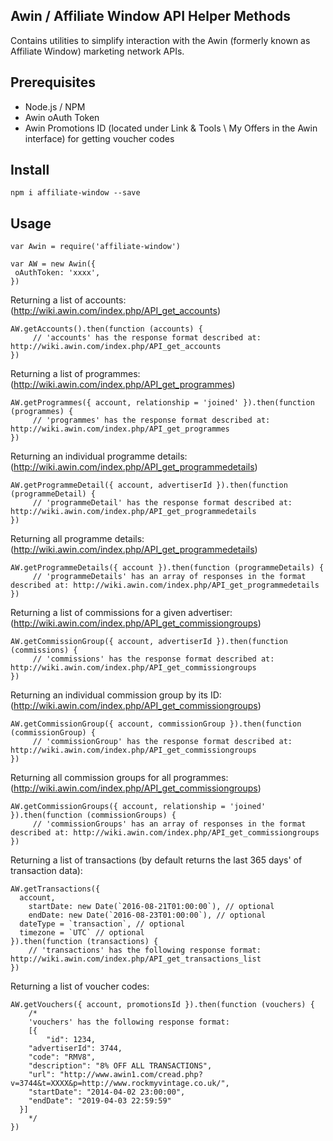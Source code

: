 Awin / Affiliate Window API Helper Methods
-----------------------------------

Contains utilities to simplify interaction with the Awin (formerly known as Affiliate Window) marketing network APIs.

## Prerequisites

 - Node.js / NPM
 - Awin oAuth Token
 - Awin Promotions ID (located under Link & Tools \ My Offers in the Awin interface) for getting voucher codes

## Install

```
npm i affiliate-window --save
```

## Usage

```
var Awin = require('affiliate-window')

var AW = new Awin({
 oAuthToken: 'xxxx',
})
```

Returning a list of accounts: (http://wiki.awin.com/index.php/API_get_accounts)
```
AW.getAccounts().then(function (accounts) {
	 // 'accounts' has the response format described at: http://wiki.awin.com/index.php/API_get_accounts
})
```

Returning a list of programmes: (http://wiki.awin.com/index.php/API_get_programmes)
```
AW.getProgrammes({ account, relationship = 'joined' }).then(function (programmes) {
	 // 'programmes' has the response format described at: http://wiki.awin.com/index.php/API_get_programmes
})
```

Returning an individual programme details: (http://wiki.awin.com/index.php/API_get_programmedetails)
```
AW.getProgrammeDetail({ account, advertiserId }).then(function (programmeDetail) {
	 // 'programmeDetail' has the response format described at: http://wiki.awin.com/index.php/API_get_programmedetails
})
```

Returning all programme details: (http://wiki.awin.com/index.php/API_get_programmedetails)
```
AW.getProgrammeDetails({ account }).then(function (programmeDetails) {
	 // 'programmeDetails' has an array of responses in the format described at: http://wiki.awin.com/index.php/API_get_programmedetails
})
```

Returning a list of commissions for a given advertiser: (http://wiki.awin.com/index.php/API_get_commissiongroups)
```
AW.getCommissionGroup({ account, advertiserId }).then(function (commissions) {
	 // 'commissions' has the response format described at: http://wiki.awin.com/index.php/API_get_commissiongroups
})
```

Returning an individual commission group by its ID: (http://wiki.awin.com/index.php/API_get_commissiongroups)
```
AW.getCommissionGroup({ account, commissionGroup }).then(function (commissionGroup) {
	 // 'commissionGroup' has the response format described at: http://wiki.awin.com/index.php/API_get_commissiongroups
})
```

Returning all commission groups for all programmes: (http://wiki.awin.com/index.php/API_get_commissiongroups)
```
AW.getCommissionGroups({ account, relationship = 'joined' }).then(function (commissionGroups) {
	 // 'commissionGroups' has an array of responses in the format described at: http://wiki.awin.com/index.php/API_get_commissiongroups
})
```

Returning a list of transactions (by default returns the last 365 days' of transaction data):
```
AW.getTransactions({
  account,
	startDate: new Date(`2016-08-21T01:00:00`), // optional
	endDate: new Date(`2016-08-23T01:00:00`), // optional
  dateType = `transaction`, // optional
  timezone = `UTC` // optional
}).then(function (transactions) {
	// 'transactions' has the following response format: http://wiki.awin.com/index.php/API_get_transactions_list
})
```

Returning a list of voucher codes:
```
AW.getVouchers({ account, promotionsId }).then(function (vouchers) {
	/*
	'vouchers' has the following response format:
	[{
		"id": 1234,
    "advertiserId": 3744,
    "code": "RMV8",
    "description": "8% OFF ALL TRANSACTIONS",
    "url": "http://www.awin1.com/cread.php?v=3744&t=XXXX&p=http://www.rockmyvintage.co.uk/",
    "startDate": "2014-04-02 23:00:00",
    "endDate": "2019-04-03 22:59:59"
  }]
	*/
})
```
